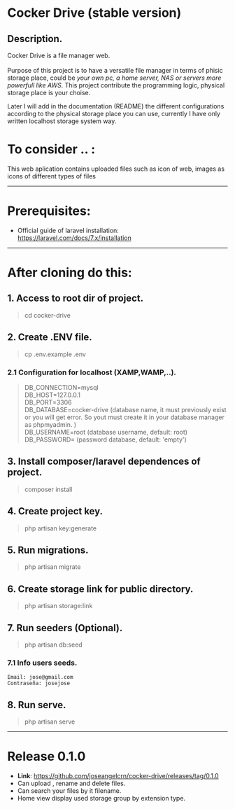 # Cocker Drive (stable version)

## Description.
Cocker Drive is a file manager web. <br><br> Purpose of this project is to have a versatile file manager in terms of phisic storage place, could be *your own pc, a home server, NAS or servers more powerfull like AWS*. This project contribute the  programming logic, physical storage place is your choise.

Later I will add in the documentation (README) the different configurations according to the physical storage place you can use, currently I have only written localhost storage system way.


# To consider .. :

This web aplication contains  uploaded files such as icon of web, images as icons of different types of files

<hr>

# Prerequisites:

- Official guide of laravel installation: https://laravel.com/docs/7.x/installation

<hr>

# After cloning do this:

## 1. Access to root dir of project.

> cd cocker-drive

## 2. Create .ENV file.

> cp .env.example .env

### 2.1 Configuration for localhost (XAMP,WAMP,..).

> DB_CONNECTION=mysql <br>
DB_HOST=127.0.0.1 <br>
DB_PORT=3306 <br>
DB_DATABASE=cocker-drive (database name, it must previously exist  or you will get error. So yout must create it in your database manager as phpmyadmin. )<br>
DB_USERNAME=root (database username, default: root) <br>
DB_PASSWORD= (password  database, default: 'empty') <br>

## 3. Install composer/laravel dependences of project.

> composer install

## 4. Create project key.

> php artisan key:generate

## 5. Run migrations.

> php artisan migrate

## 6. Create storage link for public directory.

> php artisan storage:link

## 7. Run seeders (Optional).

> php artisan db:seed

### 7.1 Info users seeds.

    Email: jose@gmail.com
    Contraseña: josejose 

## 8. Run serve.

> php artisan serve

<hr>

# Release 0.1.0

 - **Link**: https://github.com/joseangelcrn/cocker-drive/releases/tag/0.1.0
 - Can upload , rename and delete files.
 - Can search your files by it filename.
 - Home view display used storage group by extension type.
